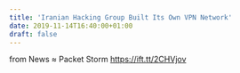 ```yaml
---
title: 'Iranian Hacking Group Built Its Own VPN Network'
date: 2019-11-14T16:40:00+01:00
draft: false
---
```


  
  
from News ≈ Packet Storm https://ift.tt/2CHVjov
